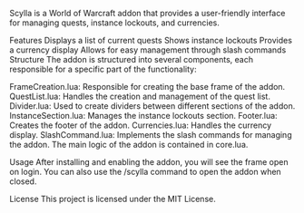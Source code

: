 Scylla is a World of Warcraft addon that provides a user-friendly interface for managing quests, instance lockouts, and currencies.

Features
Displays a list of current quests
Shows instance lockouts
Provides a currency display
Allows for easy management through slash commands
Structure
The addon is structured into several components, each responsible for a specific part of the functionality:

FrameCreation.lua: Responsible for creating the base frame of the addon.
QuestList.lua: Handles the creation and management of the quest list.
Divider.lua: Used to create dividers between different sections of the addon.
InstanceSection.lua: Manages the instance lockouts section.
Footer.lua: Creates the footer of the addon.
Currencies.lua: Handles the currency display.
SlashCommand.lua: Implements the slash commands for managing the addon.
The main logic of the addon is contained in core.lua.

Usage
After installing and enabling the addon, you will see the frame open on login. You can also use the /scylla command to open the addon when closed.

License
This project is licensed under the MIT License.
